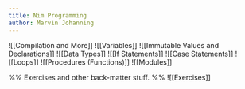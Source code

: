 ```yaml
---
title: Nim Programming
author: Marvin Johanning
---
```


![[Compilation and More]]
![[Variables]]
![[Immutable Values and Declarations]]
![[Data Types]]
![[If Statements]]
![[Case Statements]]
![[Loops]]
![[Procedures (Functions)]]
![[Modules]]

%% Exercises and other back-matter stuff. %% 
![[Exercises]]